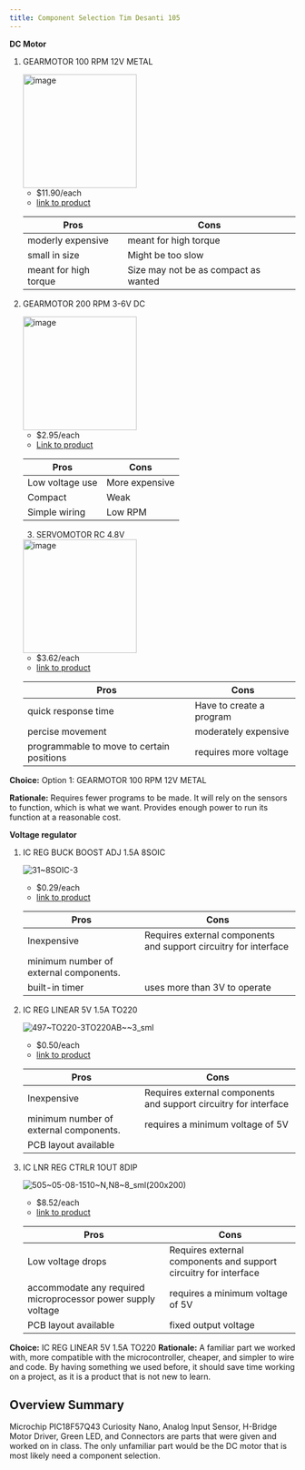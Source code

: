 ```yaml
---
title: Component Selection Tim Desanti 105
---
```



**DC Motor**

1. GEARMOTOR 100 RPM 12V METAL

   <img width="200" height="200" alt="image" src="https://github.com/user-attachments/assets/a2ebb640-b700-45e1-a3cc-9bf42f43ed35" />




    * $11.90/each
    * [link to product](https://www.digikey.com/en/products/detail/dfrobot/FIT0492-B/7087168?)

    | Pros                                      | Cons                                                             |
    | ----------------------------------------- | ---------------------------------------------------------------- |
    | moderly expensive                         | meant for high torque                                            |
    | small in size                             | Might be too slow                                                |
    | meant for high torque                     | Size may not be as compact as wanted                             |

2. GEARMOTOR 200 RPM 3-6V DC

    <img width="200" height="200" alt="image" src="https://github.com/user-attachments/assets/2ceb7257-6a29-4b6e-a94b-e67cd63d4f13" />


    * $2.95/each
    * [Link to product](https://www.digikey.com/en/products/detail/adafruit-industries-llc/3777/8687221)

    | Pros                                                              | Cons                |
    | ----------------------------------------------------------------- | ------------------- |
    | Low voltage use                                                   | More expensive      |
    | Compact                                                           | Weak                |
    | Simple wiring                                                     | Low RPM             |        

   3. SERVOMOTOR RC 4.8V

   <img width="200" height="200" alt="image" src="https://github.com/user-attachments/assets/90d04205-5d41-4f75-ae2f-dc2e91027256" />


    * $3.62/each
    * [link to product](https://www.digikey.com/en/products/detail/dfrobot/SER0006/7597224)

    | Pros                                      | Cons                                                             |
    | ----------------------------------------- | ---------------------------------------------------------------- |
    | quick response time                       | Have to create a program                                         |
    | percise movement                          | moderately expensive                                             |
    | programmable to move to certain positions | requires more voltage

**Choice:** Option 1: GEARMOTOR 100 RPM 12V METAL

**Rationale:** Requires fewer programs to be made. It will rely on the sensors to function, which is what we want. Provides enough power to
run its function at a reasonable cost.

**Voltage regulator**

1. IC REG BUCK BOOST ADJ 1.5A 8SOIC

   ![31~8SOIC-3](https://github.com/user-attachments/assets/79a5d0b8-587e-43c4-ab3a-1e7bf68ff89e)


    * $0.29/each
    * [link to product](https://www.digikey.com/en/products/detail/diodes-incorporated/AZ34063UMTR-G1/4471007)

    | Pros                                      | Cons                                                             |
    | ----------------------------------------- | ---------------------------------------------------------------- |
    | Inexpensive                               | Requires external components and support circuitry for interface |
    | minimum number of external components.    |                                                                  |
    | built-in timer                            | uses more than 3V to operate



2. IC REG LINEAR 5V 1.5A TO220

    ![497~TO220-3TO220AB~~3_sml](https://github.com/user-attachments/assets/287a036d-0502-41a2-8303-bae58bfbc862)


    * $0.50/each
    * [link to product](https://www.digikey.com/en/products/detail/stmicroelectronics/L7805CV/585964)

    | Pros                                      | Cons                                                             |
    | ----------------------------------------- | ---------------------------------------------------------------- |
    | Inexpensive                               | Requires external components and support circuitry for interface |
    | minimum number of external components.    | requires a minimum voltage of 5V                                 |
    | PCB layout available                      | 
   






3. IC LNR REG CTRLR 1OUT 8DIP

   ![505~05-08-1510~N,N8~8_sml(200x200)](https://github.com/user-attachments/assets/1271e721-f886-48c1-9324-939288974429)


    * $8.52/each
    * [link to product](https://www.digikey.com/en/products/detail/analog-devices-inc/LT1575CN8-5-PBF/962848)

    | Pros                                      | Cons                                                             |
    | ----------------------------------------- | ---------------------------------------------------------------- |
    | Low voltage drops                         | Requires external components and support circuitry for interface |
    | accommodate any required microprocessor power supply voltage    | requires a minimum voltage of 5V                                 |
    | PCB layout available                      | fixed output voltage

**Choice:**  IC REG LINEAR 5V 1.5A TO220
**Rationale:** A familiar part we worked with, more compatible with the microcontroller, cheaper, and simpler to wire and code. By having
something we used before, it should save time working on a project, as it is a product that is not new to learn. 

## Overview Summary
Microchip PIC18F57Q43 Curiosity Nano, Analog Input Sensor, H-Bridge Motor Driver, Green LED, and Connectors are parts that were given and worked on in class. The only unfamiliar part would be the DC motor that is most likely need a component selection. 

